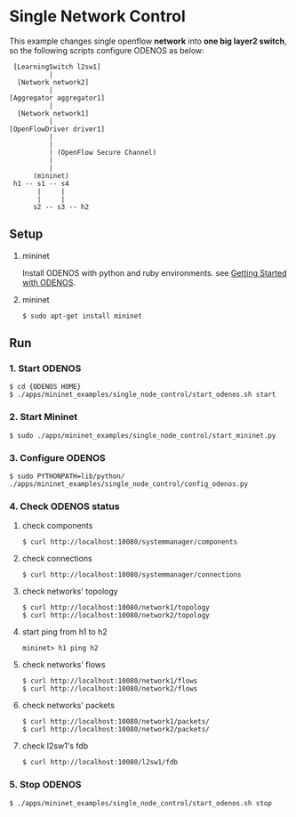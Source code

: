 # Single Network Control

This example changes single openflow **network** into **one big layer2 switch**,
so the following scripts configure ODENOS as below:

```
 [LearningSwitch l2sw1]
          |
  [Network network2]
          |
[Aggregator aggregator1]
          |
  [Network network1]
          |
[OpenFlowDriver driver1]
          |
          |
          | (OpenFlow Secure Channel)
          |
          |	  
      (mininet)
 h1 -- s1 -- s4
       |     |
       |     |
      s2 -- s3 -- h2
```


## Setup

1. mininet

   Install ODENOS with python and ruby environments. see [Getting Started with ODENOS](https://github.com/o3project/odenos/blob/master/doc/QUICKSTART.md).

2. mininet

   ```
   $ sudo apt-get install mininet
   ```


## Run

### 1. Start ODENOS

```
$ cd {ODENOS HOME}
$ ./apps/mininet_examples/single_node_control/start_odenos.sh start
```

### 2. Start Mininet

```
$ sudo ./apps/mininet_examples/single_node_control/start_mininet.py
```

### 3. Configure ODENOS

```
$ sudo PYTHONPATH=lib/python/ ./apps/mininet_examples/single_node_control/config_odenos.py
```

### 4. Check ODENOS status

1. check components

   ```
   $ curl http://localhost:10080/systemmanager/components
   ```

2. check connections

   ```
   $ curl http://localhost:10080/systemmanager/connections
   ```

3. check networks' topology

   ```
   $ curl http://localhost:10080/network1/topology
   $ curl http://localhost:10080/network2/topology
   ```

4. start ping from h1 to h2

   ```
   mininet> h1 ping h2
   ```

5. check networks' flows

   ```
   $ curl http://localhost:10080/network1/flows
   $ curl http://localhost:10080/network2/flows
   ```

6. check networks' packets

   ```
   $ curl http://localhost:10080/network1/packets/
   $ curl http://localhost:10080/network2/packets/
   ```

7. check l2sw1's fdb

   ```
   $ curl http://localhost:10080/l2sw1/fdb
   ```


### 5. Stop ODENOS

```
$ ./apps/mininet_examples/single_node_control/start_odenos.sh stop
```
